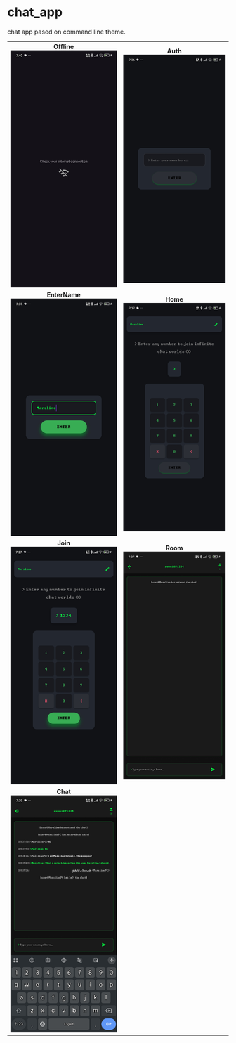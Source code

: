 # chat\_app

chat app pased on command line theme.

<div align="center">

<table border="0">
  <tr>
    <td align="center">
      <b>Offline</b><br>
      <img src="screenshots/00-NoAuth.jpg" width="300">
    </td>
    <td align="center">
      <b>Auth</b><br>
      <img src="screenshots/01-Auth.jpg" width="300">
    </td>
  </tr>
  <tr>
    <td align="center">
      <b>EnterName</b><br>
      <img src="screenshots/02-Auth2.jpg" width="300">
    </td>
    <td align="center">
      <b>Home</b><br>
      <img src="screenshots/03-Home.jpg" width="300">
    </td>
  </tr>
  <tr>
    <td align="center">
      <b>Join</b><br>
      <img src="screenshots/04-Join.jpg" width="300">
    </td>
    <td align="center">
      <b>Room</b><br>
      <img src="screenshots/05-Room.jpg" width="300">
    </td>
  </tr>
  <tr>
    <td align="center">
      <b>Chat</b><br>
      <img src="screenshots/06-Chat.jpg" width="300">
    </td>
    <td></td>
  </tr>
</table>

</div>
